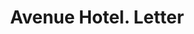 ---
doi: 10.7916/D84T7W90
date_other: '1880'
date_other_textual: 1880-1889
form: correspondence
genre:
- Letters (correspondence)
name:
- Avenue Hotel
object_in_context_url: https://biggert.cul.columbia.edu/items/view/ave_biggert_00003
subject_hierarchical_geographic:
- Hot Springs, Arkansas, United States
subject_name:
- Avenue Hotel
title: Avenue Hotel. Letter
sort_title: Avenue Hotel. Letter
call_number: ave_biggert_00003
coordinates:
- 34.49722222222222,-93.05527777777777
pid: ave_biggert_00003
identifiers: ave_biggert_00003
canvas_id: ldpd:395278
permalink: "/items/ave_biggert_00003/"
layout: iiif-image-page
---